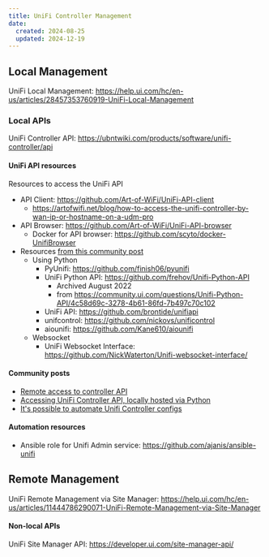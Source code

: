 ```yaml
---
title: UniFi Controller Management
date:
  created: 2024-08-25
  updated: 2024-12-19
---
```



## Local Management

UniFi Local Management: https://help.ui.com/hc/en-us/articles/28457353760919-UniFi-Local-Management

### Local APIs

UniFi Controller API: https://ubntwiki.com/products/software/unifi-controller/api

#### UniFi API resources

Resources to access the UniFi API
- API Client: https://github.com/Art-of-WiFi/UniFi-API-client
    - https://artofwifi.net/blog/how-to-access-the-unifi-controller-by-wan-ip-or-hostname-on-a-udm-pro
- API Browser: https://github.com/Art-of-WiFi/UniFi-API-browser
    - Docker for API browser: https://github.com/scyto/docker-UnifiBrowser
- Resources [from this community post](https://community.ui.com/questions/Accessing-UniFi-Controller-API-locally-hosted-via-Python/f9728aba-caac-4897-955c-08b1c839c235#answer/3c8ec42f-2adb-492e-a1ce-07be53d029c1)
    - Using Python
        - PyUnifi: https://github.com/finish06/pyunifi
        - UniFi Python API: https://github.com/frehov/Unifi-Python-API
            - Archived August 2022
            - from https://community.ui.com/questions/Unifi-Python-API/4c58d69c-3278-4b61-86fd-7b497c70c102
        - UniFi API: https://github.com/brontide/unifiapi
        - unifcontrol: https://github.com/nickovs/unificontrol
        - aiounifi: https://github.com/Kane610/aiounifi
    - Websocket
        - UniFi Websocket Interface: https://github.com/NickWaterton/Unifi-websocket-interface/


#### Community posts

- [Remote access to controller API](https://community.ui.com/questions/Remote-access-to-controller-API/33846504-9ede-49e2-a959-4d28f19154c5)
- [Accessing UniFi Controller API, locally hosted via Python](https://community.ui.com/questions/Accessing-UniFi-Controller-API-locally-hosted-via-Python/f9728aba-caac-4897-955c-08b1c839c235)
- [It's possible to automate Unifi Controller configs](https://community.ui.com/questions/Its-possible-to-automate-Unifi-Controller-configs/60c753ee-ec19-43f3-b758-cfce6eae6162)


#### Automation resources

- Ansible role for Unifi Admin service: https://github.com/ajanis/ansible-unifi

## Remote Management

UniFi Remote Management via Site Manager: https://help.ui.com/hc/en-us/articles/11444786290071-UniFi-Remote-Management-via-Site-Manager

#### Non-local APIs

UniFi Site Manager API:  https://developer.ui.com/site-manager-api/
